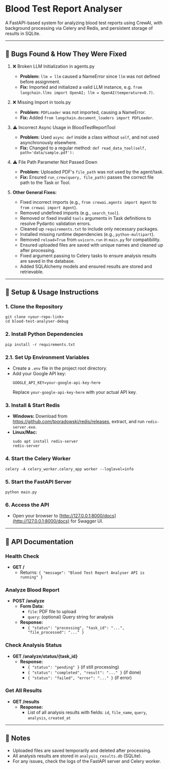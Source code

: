 # Blood Test Report Analyser

A FastAPI-based system for analyzing blood test reports using CrewAI, with background processing via Celery and Redis, and persistent storage of results in SQLite.

---

## 🐛 Bugs Found & How They Were Fixed

1. ❌ Broken LLM Initialization in agents.py
   - **Problem:** `llm = llm` caused a NameError since `llm` was not defined before assignment.
   - **Fix:** Imported and initialized a valid LLM instance, e.g. `from langchain.llms import OpenAI; llm = OpenAI(temperature=0.7)`.

2. ❌ Missing Import in tools.py
   - **Problem:** `PDFLoader` was not imported, causing a NameError.
   - **Fix:** Added `from langchain.document_loaders import PDFLoader`.

3. ⚠️ Incorrect Async Usage in BloodTestReportTool
   - **Problem:** Used `async def` inside a class without `self`, and not used asynchronously elsewhere.
   - **Fix:** Changed to a regular method: `def read_data_tool(self, path='data/sample.pdf'):`

4. ⚠️ File Path Parameter Not Passed Down
   - **Problem:** Uploaded PDF's `file_path` was not used by the agent/task.
   - **Fix:** Ensured `run_crew(query, file_path)` passes the correct file path to the Task or Tool.

5. **Other General Fixes:**
   - Fixed incorrect imports (e.g., `from crewai.agents import Agent` to `from crewai import Agent`).
   - Removed undefined imports (e.g., `search_tool`).
   - Removed or fixed invalid `tools` arguments in Task definitions to resolve Pydantic validation errors.
   - Cleaned up `requirements.txt` to include only necessary packages.
   - Installed missing runtime dependencies (e.g., `python-multipart`).
   - Removed `reload=True` from `uvicorn.run` in `main.py` for compatibility.
   - Ensured uploaded files are saved with unique names and cleaned up after processing.
   - Fixed argument passing to Celery tasks to ensure analysis results are saved in the database.
   - Added SQLAlchemy models and ensured results are stored and retrievable.

---

## 🚀 Setup & Usage Instructions

### 1. Clone the Repository
```
git clone <your-repo-link>
cd blood-test-analyser-debug
```

### 2. Install Python Dependencies
```
pip install -r requirements.txt
```

### 2.1. Set Up Environment Variables

- Create a `.env` file in the project root directory.
- Add your Google API key:
  ```
  GOOGLE_API_KEY=your-google-api-key-here
  ```
  Replace `your-google-api-key-here` with your actual API key.

### 3. Install & Start Redis
- **Windows:** Download from https://github.com/tporadowski/redis/releases, extract, and run `redis-server.exe`.
- **Linux/Mac:**
  ```
  sudo apt install redis-server
  redis-server
  ```

### 4. Start the Celery Worker
```
celery -A celery_worker.celery_app worker --loglevel=info
```

### 5. Start the FastAPI Server
```
python main.py
```

### 6. Access the API
- Open your browser to [http://127.0.0.1:8000/docs](http://127.0.0.1:8000/docs) for Swagger UI.

---

## 📑 API Documentation

### **Health Check**
- **GET /**
  - Returns: `{ "message": "Blood Test Report Analyser API is running" }`

### **Analyze Blood Report**
- **POST /analyze**
  - **Form Data:**
    - `file`: PDF file to upload
    - `query`: (optional) Query string for analysis
  - **Response:**
    - `{ "status": "processing", "task_id": "...", "file_processed": "..." }`

### **Check Analysis Status**
- **GET /analyze/status/{task_id}**
  - **Response:**
    - `{ "status": "pending" }` (if still processing)
    - `{ "status": "completed", "result": "..." }` (if done)
    - `{ "status": "failed", "error": "..." }` (if error)

### **Get All Results**
- **GET /results**
  - **Response:**
    - List of all analysis results with fields: `id`, `file_name`, `query`, `analysis`, `created_at`

---

## 📝 Notes
- Uploaded files are saved temporarily and deleted after processing.
- All analysis results are stored in `analysis_results.db` (SQLite).
- For any issues, check the logs of the FastAPI server and Celery worker.
